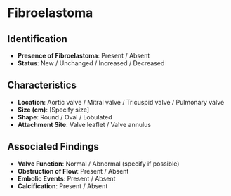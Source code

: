 
# Fibroelastoma

## Identification
- **Presence of Fibroelastoma**: Present / Absent
- **Status**: New / Unchanged / Increased / Decreased

## Characteristics
- **Location**: Aortic valve / Mitral valve / Tricuspid valve / Pulmonary valve
- **Size (cm)**: [Specify size]
- **Shape**: Round / Oval / Lobulated
- **Attachment Site**: Valve leaflet / Valve annulus

## Associated Findings
- **Valve Function**: Normal / Abnormal (specify if possible)
- **Obstruction of Flow**: Present / Absent
- **Embolic Events**: Present / Absent
- **Calcification**: Present / Absent
